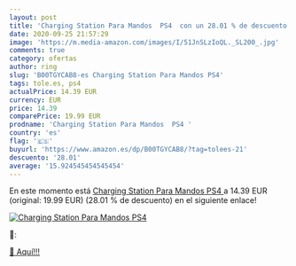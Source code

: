 ```yaml
---
layout: post
title: 'Charging Station Para Mandos  PS4  con un 28.01 % de descuento'
date: 2020-09-25 21:57:29
image: 'https://m.media-amazon.com/images/I/51JnSLzIoQL._SL200_.jpg'
comments: true
category: ofertas
author: ring
slug: 'B00TGYCAB8-es Charging Station Para Mandos PS4'
tags: tole.es, ps4
actualPrice: 14.39 EUR
currency: EUR
price: 14.39
comparePrice: 19.99 EUR
prodname: 'Charging Station Para Mandos  PS4 '
country: 'es'
flag: '🇪🇸'
buyurl: 'https://www.amazon.es/dp/B00TGYCAB8/?tag=tolees-21'
descuento: '28.01'
average: '15.924545454545454'
---
```


En este momento está [Charging Station Para Mandos  PS4 ](https://www.amazon.es/dp/B00TGYCAB8/?tag=tolees-21) a 14.39 EUR (original: 19.99 EUR) (28.01 %  de descuento) en el siguiente enlace!

[![Charging Station Para Mandos  PS4 ](https://m.media-amazon.com/images/I/51JnSLzIoQL._SL200_.jpg)](https://www.amazon.es/dp/B00TGYCAB8/?tag=tolees-21)

🔎:


[🛒 Aquí!!!](https://www.amazon.es/dp/B00TGYCAB8/?tag=tolees-21)
